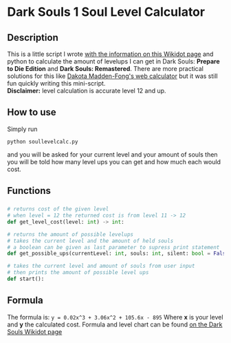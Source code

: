 # Dark Souls 1 Soul Level Calculator
## Description
This is a little script I wrote [with the information on this Wikidot page](http://darksouls.wikidot.com/soul-level) and python to calculate the amount of levelups I can get in Dark Souls: <b>Prepare to Die Edition</b> and <b>Dark Souls: Remastered</b>. There are more practical solutions for this like [Dakota Madden-Fong's web calculator](https://trifectaiii.github.io/DS1-Soul-Level-Calculator/) but it was still fun quickly writing this mini-script.
<br>
<b>Disclaimer:</b> level calculation is accurate level 12 and up.

## How to use
Simply run
```
python soullevelcalc.py
```
and you will be asked for your current level and your amount of souls then you will be told how many level ups you can get and how much each would cost.

## Functions

### 
```py 
# returns cost of the given level
# when level = 12 the returned cost is from level 11 -> 12
def get_level_cost(level: int) -> int:

# returns the amount of possible levelups
# takes the current level and the amount of held souls
# a boolean can be given as last parameter to supress print statement
def get_possible_ups(currentLevel: int, souls: int, silent: bool = False) -> int:

# takes the current level and amount of souls from user input
# then prints the amount of possible level ups
def start():
```

## Formula
The formula is:
`y = 0.02x^3 + 3.06x^2 + 105.6x - 895`
Where <b>x</b> is your level and <b>y</b> the calculated cost.
Formula and level chart can be found [on the Dark Souls Wikidot page](http://darksouls.wikidot.com/soul-level)